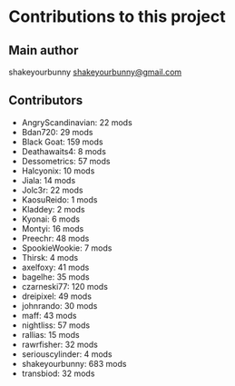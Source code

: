 Contributions to this project
=============================

Main author
----------
shakeyourbunny <shakeyourbunny@gmail.com>

Contributors
------------
- AngryScandinavian: 22 mods
- Bdan720: 29 mods
- Black Goat: 159 mods
- Deathawaits4: 8 mods
- Dessometrics: 57 mods
- Halcyonix: 10 mods
- Jiala: 14 mods
- Jolc3r: 22 mods
- KaosuReido: 1 mods
- Kladdey: 2 mods
- Kyonai: 6 mods
- Montyi: 16 mods
- Preechr: 48 mods
- SpookieWookie: 7 mods
- Thirsk: 4 mods
- axelfoxy: 41 mods
- bagelhe: 35 mods
- czarneski77: 120 mods
- dreipixel: 49 mods
- johnrando: 30 mods
- maff: 43 mods
- nightliss: 57 mods
- rallias: 15 mods
- rawrfisher: 32 mods
- seriouscylinder: 4 mods
- shakeyourbunny: 683 mods
- transbiod: 32 mods
